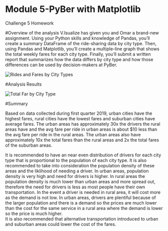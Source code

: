 # Module 5-PyBer with Matplotlib
 Challenge 5 Homework


#Overview of the analysis
V.Isualize has given you and Omar a brand-new assignment. Using your Python skills and knowledge of Pandas, you’ll create a summary DataFrame of the ride-sharing data by city type. Then, using Pandas and Matplotlib, you’ll create a multiple-line graph that shows the total weekly fares for each city type. Finally, you’ll submit a written report that summarizes how the data differs by city type and how those differences can be used by decision-makers at PyBer.

![Rides and Fares by City Types ]()


#Analysis Results 

![Total Far by City Type]()


#Summary

Based on data collected during first quarter 2019, urban cities have the highest fares, rural cities have the lowest fares and suburban cities have average fares. The urban areas has approximately 30x the drivers the rural areas have and the avg fare per ride in urban areas is about $10 less than the avg fare per ride in the rural areas. The urban areas also have approximately 10x the total fares than the rural areas and 2x the total fares of the suburban areas. 

It is recommended to have an near even distribution of drivers for each city type that is proportional to the population of each city type. 
It is also recommended to take into consideration the population density of these areas and the liklihood of needing a driver. In urban areas, population density is very high and need for drivers is higher. In rural areas the population density is much lower than urban areas and more spread out, therefore the need for drivers is less as most people have their own transportation. In the event a driver is needed in rural area, it will cost more as the demand is not low. In urban areas, drivers are plentiful because of the larger population and there is a demand so the prices are much lower than the cost for the same service in a rural area where the demand is lower so the price is much higher.  
It is also recommended that alternative transportation introduced to urban and suburban areas could lower the cost of the fares. 